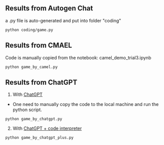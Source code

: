 ## Results from Autogen Chat
a .py file is auto-generated and put into folder "coding"

```
python coding/game.py
```

## Results from CMAEL

Code is manually copied from the notebook: camel_demo_trial3.ipynb

```
python game_by_camel.py
```


## Results from ChatGPT

1. With [ChatGPT](https://chat.openai.com/share/3979acef-ed49-4068-a72b-ae2712d75ecd)
- One need to manually copy the code to the local machine and run the python script.
```
python game_by_chatgpt.py
```

2. With [ChatGPT + code interpreter](https://chat.openai.com/share/b9767dc7-a879-4987-a1a9-1981b40b11b5)

```
python game_by_chatgpt_plus.py
```
